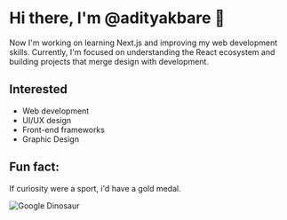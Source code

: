 # Hi there, I'm @adityakbare 👋
Now I'm working on learning Next.js and improving my web development skills. Currently, I'm focused on understanding the React ecosystem and building projects that merge design with development.

## Interested
- Web development 
- UI/UX design
- Front-end frameworks
- Graphic Design

## Fun fact: 
If curiosity were a sport, i'd have a gold medal.

![Google Dinosaur](https://cdn-images-1.medium.com/v2/resize:fit:688/1*82D2cg8Gpe9CVISaph6RPg.gif)
